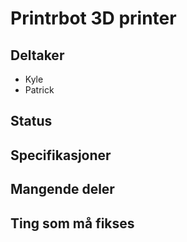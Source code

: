 # Printrbot 3D printer

## Deltaker
- Kyle
- Patrick
## Status

## Specifikasjoner

## Mangende deler

## Ting som må fikses
